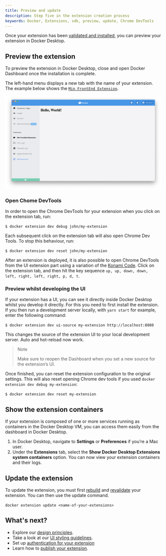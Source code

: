 ```yaml
---
title: Preview and update
description: Step five in the extension creation process
keywords: Docker, Extensions, sdk, preview, update, Chrome DevTools
---
```


Once your extension has been [validated and installed](validate-install.md), you can preview your extension in Docker Desktop. 

## Preview the extension

To preview the extension in Docker Desktop, close and open Docker Dashboard once the installation is complete.

The left-hand menu displays a new tab with the name of your extension. 
The example below shows the [`Min FrontEnd Extension`](set-up/minimal-frontend-extension.md). 

![minimal-frontend-extension](images/ui-minimal-extension.png)

### Open Chome DevTools

In order to open the Chrome DevTools for your extension when you click on the extension tab, run:

`$ docker extension dev debug john/my-extension`

Each subsequent click on the extension tab will also open Chrome Dev Tools. To stop this behaviour, run:

`$ docker extension dev reset john/my-extension`

After an extension is deployed, it is also possible to open Chrome DevTools from the UI extension part using a variation of the [Konami Code](https://en.wikipedia.org/wiki/Konami_Code). Click on the extension tab, and then hit the key sequence `up, up, down, down, left, right, left, right, p, d, t`.

### Preview whilst developing the UI

If your extension has a UI, you can see it directly inside Docker Desktop whilst you develop it directly. For this you need to first install the extension. If you then run a development server locally, with `yarn start` for example, enter the following command:

`$ docker extension dev ui-source my-extension http://localhost:8080`

This changes the source of the extension UI to your local development server. Auto and hot-reload now work.

> Note
> 
> Make sure to reopen the Dashboard when you set a new source for the extension’s UI.

Once finished, you can reset the extension configuration to the original settings. This will also reset opening Chrome dev tools if you used `docker extension dev debug my-extension`:

`$ docker extension dev reset my-extension`

## Show the extension containers

If your extension is composed of one or more services running as containers in the Docker Desktop VM, you can access them easily from the dashboard in Docker Desktop.

1. In Docker Desktop, navigate to **Settings** or **Preferences** if you’re a Mac user.
2. Under the **Extensions** tab, select the **Show Docker Desktop Extensions system containers** option. You can now view your extension containers and their logs.


## Update the extension

To update the extension, you must first [rebuild](build.md) and [revalidate](validate-install.md) your extension. You can then use the update command.

`docker extension update <name-of-your-extensions>`

## What's next?

- Explore our [design principles](../design/design-principles.md).
- Take a look at our [UI styling guidelines](../design/overview.md).
- Set up [authentication for your extension](oauth2-flow.md)
- Learn how to [publish your extension](../extensions/Overview.md).
